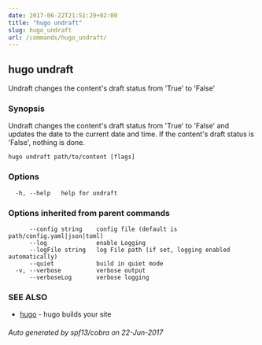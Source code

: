```yaml
---
date: 2017-06-22T21:51:29+02:00
title: "hugo undraft"
slug: hugo_undraft
url: /commands/hugo_undraft/
---
```

## hugo undraft

Undraft changes the content's draft status from 'True' to 'False'

### Synopsis


Undraft changes the content's draft status from 'True' to 'False'
and updates the date to the current date and time.
If the content's draft status is 'False', nothing is done.

```
hugo undraft path/to/content [flags]
```

### Options

```
  -h, --help   help for undraft
```

### Options inherited from parent commands

```
      --config string    config file (default is path/config.yaml|json|toml)
      --log              enable Logging
      --logFile string   log File path (if set, logging enabled automatically)
      --quiet            build in quiet mode
  -v, --verbose          verbose output
      --verboseLog       verbose logging
```

### SEE ALSO
* [hugo](/commands/hugo/)	 - hugo builds your site

###### Auto generated by spf13/cobra on 22-Jun-2017
